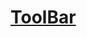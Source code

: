 
# [ToolBar](https://developer.android.com/reference/android/widget/Toolbar.html)























